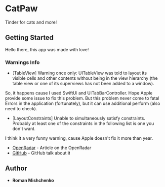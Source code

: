 # CatPaw

Tinder for cats and more!

## Getting Started

Hello there, this app was made with love!

### Warnings Info

* [TableView] Warning once only: UITableView was told to layout its visible cells and other contents without being in the view hierarchy (the table view or one of its superviews has not been added to a window).

So, it happens cause I used SwiftUI and UITabBarController. Hope Apple provide some issue to fix this problem. But this problem never come to fatal Errors in the application (fortunately), but it can use additional perform (also need to check).

* [LayoutConstraints] Unable to simultaneously satisfy constraints. Probably at least one of the constraints in the following list is one you don't want.

I think it a very funny warning, cause Apple doesn't fix it more than year.
* [OpenRadar](http://openradar.appspot.com/49289931) - Article on the OpenRadar
* [GitHub](https://github.com/lionheart/openradar-mirror/issues/21120) - GitHub talk about it 

## Author

* **Roman Mishchenko**


